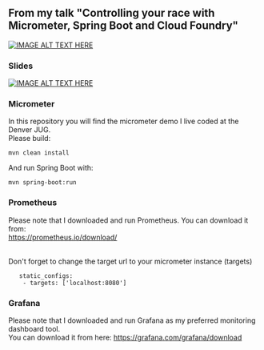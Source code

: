 ## From my talk  "Controlling your race with Micrometer, Spring Boot and Cloud Foundry"
[![IMAGE ALT TEXT HERE](https://img.youtube.com/vi/kqNMOJRfGIg/0.jpg)](https://youtu.be/kqNMOJRfGIg)

### Slides <br>
[![IMAGE ALT TEXT HERE](https://image.slidesharecdn.com/djugmicromer-210211015438/95/controlling-your-race-with-micrometer-and-spring-boot-live-coding-18-638.jpg?cb=1613008532)](https://www.slideshare.net/KoTurk/controlling-your-race-with-micrometer-and-spring-boot-live-coding)

### Micrometer
In this repository you will find the micrometer demo I live coded at the Denver JUG.<br>
Please build:
<pre><code>mvn clean install</code></pre>

And run Spring Boot with:
<pre><code>mvn spring-boot:run</code></pre>


### Prometheus
Please note that I downloaded and run Prometheus.
You can download it from:<br>
https://prometheus.io/download/ <br><br>

Don't forget to change the target url to your micrometer instance (targets) 
<pre><code>   static_configs:
    - targets: ['localhost:8080']
</code></pre>

### Grafana
Please note that I downloaded and run Grafana as my preferred monitoring dashboard tool. <br> 
You can download it from here: https://grafana.com/grafana/download <br><br>
